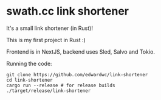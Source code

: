 # swath.cc link shortener
It's a small link shortener (in Rust)!

This is my first project in Rust :)

Frontend is in NextJS, backend uses Sled, Salvo and Tokio.

Running the code:
```aidl
git clone https://github.com/edwardwc/link-shortener
cd link-shortener
cargo run --release # for release builds
./target/release/link-shortener
```
